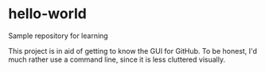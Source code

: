 # hello-world
Sample repository for learning

This project is in aid of getting to know the GUI for GitHub.  To be honest, I'd much rather use a command line, since it is less cluttered visually.
